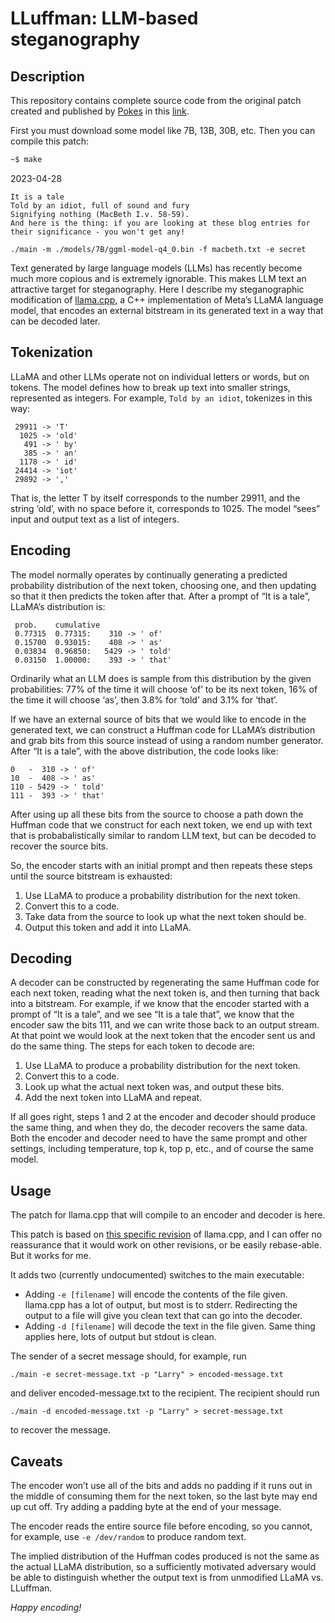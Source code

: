 # LLuffman: LLM-based steganography

## Description
This repository contains complete source code from the original patch created and published by [Pokes](https://botnoise.org/~pokes/) in this [link](https://botnoise.org/~pokes/lluffman/).

First you must download some model like 7B, 13B, 30B, etc. Then you can compile this patch:
```bash
~$ make
```

2023-04-28

```
It is a tale
Told by an idiot, full of sound and fury
Signifying nothing (MacBeth I.v. 58-59).
And here is the thing: if you are looking at these blog entries for their significance - you won't get any!
```

```
./main -m ./models/7B/ggml-model-q4_0.bin -f macbeth.txt -e secret
```

Text generated by large language models (LLMs) has recently become much more copious and is extremely ignorable. This makes LLM text an attractive target for steganography. Here I describe my steganographic modification of [llama.cpp](https://github.com/ggerganov/llama.cpp), a C++ implementation of Meta’s LLaMA language model, that encodes an external bitstream in its generated text in a way that can be decoded later.

## Tokenization

LLaMA and other LLMs operate not on individual letters or words, but on tokens. The model defines how to break up text into smaller strings, represented as integers. For example, `Told by an idiot`, tokenizes in this way:

```
 29911 -> 'T'
  1025 -> 'old'
   491 -> ' by'
   385 -> ' an'
  1178 -> ' id'
 24414 -> 'iot'
 29892 -> ','
 ```

That is, the letter T by itself corresponds to the number 29911, and the string ‘old’, with no space before it, corresponds to 1025. The model “sees” input and output text as a list of integers.

## Encoding

The model normally operates by continually generating a predicted probability distribution of the next token, choosing one, and then updating so that it then predicts the token after that. After a prompt of “It is a tale”, LLaMA’s distribution is:

```
 prob.    cumulative
 0.77315  0.77315:    310 -> ' of'
 0.15700  0.93015:    408 -> ' as'        
 0.03834  0.96850:   5429 -> ' told'
 0.03150  1.00000:    393 -> ' that'
```

Ordinarily what an LLM does is sample from this distribution by the given probabilities: 77% of the time it will choose ‘of’ to be its next token, 16% of the time it will choose ‘as’, then 3.8% for ‘told’ and 3.1% for ‘that’.

If we have an external source of bits that we would like to encode in the generated text, we can construct a Huffman code for LLaMA’s distribution and grab bits from this source instead of using a random number generator. After “It is a tale”, with the above distribution, the code looks like:

```
0   -  310 -> ' of'
10  -  408 -> ' as'
110 - 5429 -> ' told'
111 -  393 -> ' that'
```

After using up all these bits from the source to choose a path down the Huffman code that we construct for each next token, we end up with text that is probabalistically similar to random LLM text, but can be decoded to recover the source bits.

So, the encoder starts with an initial prompt and then repeats these steps until the source bitstream is exhausted:

1. Use LLaMA to produce a probability distribution for the next token.
2. Convert this to a code.
3. Take data from the source to look up what the next token should be.
4. Output this token and add it into LLaMA.

## Decoding

A decoder can be constructed by regenerating the same Huffman code for each next token, reading what the next token is, and then turning that back into a bitstream. For example, if we know that the encoder started with a prompt of “It is a tale”, and we see “It is a tale that”, we know that the encoder saw the bits 111, and we can write those back to an output stream. At that point we would look at the next token that the encoder sent us and do the same thing. The steps for each token to decode are:

1. Use LLaMA to produce a probability distribution for the next token.
2. Convert this to a code.
3. Look up what the actual next token was, and output these bits.
4. Add the next token into LLaMA and repeat.

If all goes right, steps 1 and 2 at the encoder and decoder should produce the same thing, and when they do, the decoder recovers the same data. Both the encoder and decoder need to have the same prompt and other settings, including temperature, top k, top p, etc., and of course the same model.

## Usage

The patch for llama.cpp that will compile to an encoder and decoder is here.

This patch is based on [this specific revision](https://github.com/ggerganov/llama.cpp/commit/53dbba769537e894ead5c6913ab2fd3a4658b738) of llama.cpp, and I can offer no reassurance that it would work on other revisions, or be easily rebase-able. But it works for me.

It adds two (currently undocumented) switches to the main executable:

* Adding `-e [filename]` will encode the contents of the file given. llama.cpp has a lot of output, but most is to stderr. Redirecting the output to a file will give you clean text that can go into the decoder.
* Adding `-d [filename]` will decode the text in the file given. Same thing applies here, lots of output but stdout is clean.

The sender of a secret message should, for example, run

```
./main -e secret-message.txt -p "Larry" > encoded-message.txt
```
and deliver encoded-message.txt to the recipient. The recipient should run
```
./main -d encoded-message.txt -p "Larry" > secret-message.txt
```
to recover the message.

## Caveats

The encoder won’t use all of the bits and adds no padding if it runs out in the middle of consuming them for the next token, so the last byte may end up cut off. Try adding a padding byte at the end of your message.

The encoder reads the entire source file before encoding, so you cannot, for example, use `-e /dev/random` to produce random text.

The implied distribution of the Huffman codes produced is not the same as the actual LLaMA distribution, so a sufficiently motivated adversary would be able to distinguish whether the output text is from unmodified LLaMA vs. LLuffman.

*Happy encoding!*
